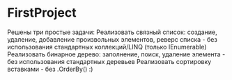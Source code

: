 # FirstProject
Решены три простые задачи:
Реализовать связный список: создание, удаление, добавление произвольных элементов, реверс списка - без использования стандартных коллекций/LINQ (только IEnumerable)
Реализовать бинарное дерево: заполнение, поиск, удаление элемента - без использования стандартных деревьев
Реализовать сортировку вставками - без .OrderBy() :)
